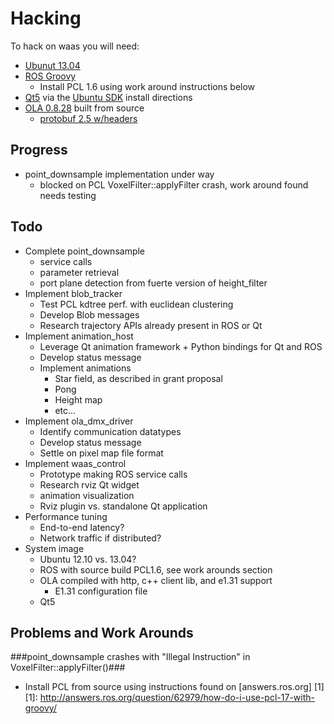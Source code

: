 Hacking
===
To hack on waas you will need:
* [Ubunut 13.04](http://www.ubuntu.com/)
* [ROS Groovy](http://www.ros.org/wiki/ROS/Installation)
  * Install PCL 1.6 using work around instructions below
* [Qt5](http://qt-project.org/wiki/Qt_5.0) via the [Ubuntu SDK](http://developer.ubuntu.com/get-started/) install directions
* [OLA 0.8.28](http://code.google.com/p/open-lighting/downloads/detail?name=ola-0.8.28.tar.gz&can=2&q=) built from source
  * [protobuf 2.5 w/headers](https://code.google.com/p/protobuf/downloads/detail?name=protobuf-2.5.0.tar.gz&can=2&q=)

Progress
---
* point_downsample implementation under way
  * blocked on PCL VoxelFilter::applyFilter crash, work around found needs testing


Todo
---
* Complete point_downsample
  * service calls
  * parameter retrieval
  * port plane detection from fuerte version of height_filter
* Implement blob_tracker
  * Test PCL kdtree perf. with euclidean clustering
  * Develop Blob messages
  * Research trajectory APIs already present in ROS or Qt
* Implement animation_host
  * Leverage Qt animation framework + Python bindings for Qt and ROS
  * Develop status message
  * Implement animations
    * Star field, as described in grant proposal
    * Pong
    * Height map
    * etc...
* Implement ola_dmx_driver
  * Identify communication datatypes
  * Develop status message
  * Settle on pixel map file format
* Implement waas_control
  * Prototype making ROS service calls
  * Research rviz Qt widget
  * animation visualization
  * Rviz plugin vs. standalone Qt application
* Performance tuning
  * End-to-end latency?
  * Network traffic if distributed?
* System image
  * Ubuntu 12.10 vs. 13.04?
  * ROS with source build PCL1.6, see work arounds section
  * OLA compiled with http, c++ client lib, and e1.31 support
    * E1.31 configuration file
  * Qt5


Problems and Work Arounds
---

###point_downsample crashes with "Illegal Instruction" in VoxelFilter::applyFilter()###
* Install PCL from source using instructions found on [answers.ros.org] [1]
  [1]: http://answers.ros.org/question/62979/how-do-i-use-pcl-17-with-groovy/
